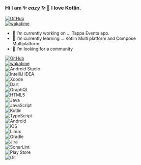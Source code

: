 ### Hi I am  ✨ _eazy_ ✨ 👋 I love Kotlin. 
[![GitHub](https://img.shields.io/badge/github-%23121011.svg?style=for-the-badge&logo=github&logoColor=white)](https://beeazy.github.io/)\
  [![wakatime](https://wakatime.com/badge/user/7fbc5a3c-d96d-4abf-b59f-2945fcfc37c0.svg)](https://wakatime.com/@7fbc5a3c-d96d-4abf-b59f-2945fcfc37c0)
- 🔭 I’m currently working on ... Tappa Events app.
- 🌱 I’m currently learning ...  Kotlin Multi platform and Compose Multiplatform
- 🤔 I’m looking for a community

[![GitHub](https://img.shields.io/badge/github-%23121011.svg?style=for-the-badge&logo=github&logoColor=white)](https://beeazy.github.io/)\
[![wakatime](https://wakatime.com/badge/user/7fbc5a3c-d96d-4abf-b59f-2945fcfc37c0.svg)](https://wakatime.com/@7fbc5a3c-d96d-4abf-b59f-2945fcfc37c0)\
![Android Studio](https://img.shields.io/badge/Android%20Studio-3DDC84.svg?style=for-the-badge&logo=android-studio&logoColor=white)\
![IntelliJ IDEA](https://img.shields.io/badge/IntelliJIDEA-000000.svg?style=for-the-badge&logo=intellij-idea&logoColor=white)\
![Xcode](https://img.shields.io/badge/Xcode-007ACC?style=for-the-badge&logo=Xcode&logoColor=white)\
![Dart](https://img.shields.io/badge/dart-%230175C2.svg?style=for-the-badge&logo=dart&logoColor=white)\
![GraphQL](https://img.shields.io/badge/-GraphQL-E10098?style=for-the-badge&logo=graphql&logoColor=white)\
![HTML5](https://img.shields.io/badge/html5-%23E34F26.svg?style=for-the-badge&logo=html5&logoColor=white)\
![Java](https://img.shields.io/badge/java-%23ED8B00.svg?style=for-the-badge&logo=openjdk&logoColor=white)\
![JavaScript](https://img.shields.io/badge/javascript-%23323330.svg?style=for-the-badge&logo=javascript&logoColor=%23F7DF1E)\
![Kotlin](https://img.shields.io/badge/kotlin-%237F52FF.svg?style=for-the-badge&logo=kotlin&logoColor=white)\
![TypeScript](https://img.shields.io/badge/typescript-%23007ACC.svg?style=for-the-badge&logo=typescript&logoColor=white)\
![Android](https://img.shields.io/badge/Android-3DDC84?style=for-the-badge&logo=android&logoColor=white)\
![iOS](https://img.shields.io/badge/iOS-000000?style=for-the-badge&logo=ios&logoColor=white)\
![Linux](https://img.shields.io/badge/Linux-FCC624?style=for-the-badge&logo=linux&logoColor=black)\
![Gradle](https://img.shields.io/badge/Gradle-02303A.svg?style=for-the-badge&logo=Gradle&logoColor=white)\
![Jira](https://img.shields.io/badge/jira-%230A0FFF.svg?style=for-the-badge&logo=jira&logoColor=white)\
![SonarLint](https://img.shields.io/badge/SonarLint-CB2029?style=for-the-badge&logo=SONARLINT&logoColor=white)\
![Play Store](https://img.shields.io/badge/Google_Play-414141?style=for-the-badge&logo=google-play&logoColor=white)\
![Git](https://img.shields.io/badge/git-%23F05033.svg?style=for-the-badge&logo=git&logoColor=white)


<!--
**beeazy/beeazy** is a ✨ _special_ ✨ repository because its `README.md` (this file) appears on your GitHub profile.

Here are some ideas to get you started:


- 🌱 I’m currently learning ...
- 👯 I’m looking to collaborate on ...
- 🤔 I’m looking for help with ...
- 💬 Ask me about ...
- 📫 How to reach me: ...
- 😄 Pronouns: ...
- ⚡ Fun fact: ...
-->
